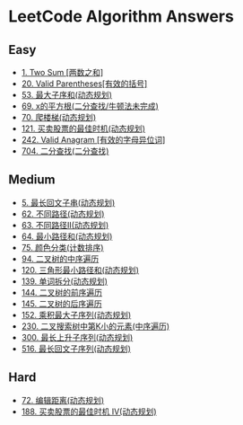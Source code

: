 # LeetCode Algorithm Answers

## Easy

- [1. Two Sum [两数之和]](./answers/1.py)
- [20. Valid Parentheses[有效的括号]](./answers/20.py)
- [53. 最大子序和(动态规划)](./answers/53.py)
- [69. x的平方根(二分查找/牛顿法未完成)](./answers/69.py)
- [70. 爬楼梯(动态规划)](./answers/70.py)
- [121. 买卖股票的最佳时机(动态规划)](./answers/70.py)
- [242. Valid Anagram [有效的字母异位词]](./answers/242.py)
- [704. 二分查找(二分查找)](./answers/704.py)

## Medium

- [5. 最长回文子串(动态规划)](./answers/5.py)
- [62. 不同路径(动态规划)](./answers/62.py)
- [63. 不同路径II(动态规划)](./answers/63.py)
- [64. 最小路径和(动态规划)](./answers/64.py)
- [75. 颜色分类(计数排序)](./answers/75.py)
- [94. 二叉树的中序遍历](./answers/94.py)
- [120. 三角形最小路径和(动态规划)](./answers/120.py)
- [139. 单词拆分(动态规划)](./answers/139.py)
- [144. 二叉树的前序遍历](./answers/144.py)
- [145. 二叉树的后序遍历](./answers/145.py)
- [152. 乘积最大子序列(动态规划)](./answers/152.py)
- [230. 二叉搜索树中第K小的元素(中序遍历)](./answers/230.py)
- [300. 最长上升子序列(动态规划)](./answers/300.py)
- [516. 最长回文子序列(动态规划)](./answers/516.py)

## Hard

- [72. 编辑距离(动态规划)](./answers/72.py)
- [188. 买卖股票的最佳时机 IV(动态规划)](./answers/188.py)